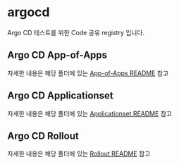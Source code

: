 # argocd

Argo CD 테스트를 위한 Code 공유 registry 입니다.

## Argo CD App-of-Apps
자세한 내용은 해당 폴더에 있는 [App-of-Apps README](Rollout/App-of-Apps/README.md) 참고

## Argo CD Applicationset
자세한 내용은 해당 폴더에 있는 [Applicationset README](Rollout/Applicationset/README.md) 참고

## Argo CD Rollout
자세한 내용은 해당 폴더에 있는 [Rollout README](Rollout/canary/with-alb/README.md) 참고